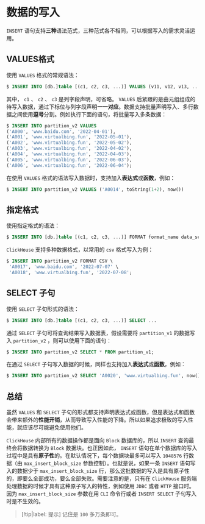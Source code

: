# 数据的写入

`INSERT` 语句支持**三种**语法范式，三种范式各不相同，可以根据写入的需求灵活运用。

## VALUES格式

使用 `VALUES` 格式的常规语法：

```sql
$ INSERT INTO [db.]table [(c1, c2, c3, ...)] VALUES (v11, v12, v13, ...), (v21, v22, v23, ...), ...
```

其中， `c1` 、 `c2` 、 `c3` 是列字段声明，可省略。 `VALUES` 后紧跟的是由元组组成的待写入数据，通过下标位与列字段声明**一一对应**。数据支持批量声明写入、多行数据之间使用**逗号**分割。例如执行下面的语句，将批量写入多条数据：

```sql
$ INSERT INTO partition_v2 VALUES 
('A000', 'www.baidu.com', '2022-04-01'), 
('A001', 'www.virtualbing.fun', '2022-05-01'), 
('A002', 'www.virtualbing.fun', '2022-05-02'), 
('A003', 'www.virtualbing.fun', '2022-04-02'), 
('A004', 'www.virtualbing.fun', '2022-04-03'), 
('A005', 'www.virtualbing.fun', '2022-06-03'), 
('A006', 'www.virtualbing.fun', '2022-06-04');
```

在使用 `VALUES` 格式的语法写入数据时，支持加入**表达式**或**函数**，例如：

```sql
$ INSERT INTO partition_v2 VALUES ('A0014', toString(1+2), now())
```

## 指定格式

使用指定格式的语法：

```sql
$ INSERT INTO [db.]table [(c1, c2, c3, ...)] FORMAT format_name data_set
```

`ClickHouse` 支持多种数据格式，以常用的 `csv` 格式写入为例：

```sql
$ INSERT INTO partition_v2 FORMAT CSV \
 'A0017', 'www.baidu.com', '2022-07-07' \
 'A0018', 'www.virtualbing.fun', '2022-07-08';
```

## SELECT 子句

使用 `SELECT` 子句形式的语法：

```sql
$ INSERT INTO [db.]table [(c1, c2, c3, ...)] SELECT ...
```

通过 `SELECT` 子句可将查询结果写入数据表，假设需要将 `partition_v1` 的数据写入 `partition_v2` ，则可以使用下面的语句：

```sql
$ INSERT INTO partition_v2 SELECT * FROM partition_v1;
```

在通过 `SELECT` 子句写入数据的时候，同样也支持加入**表达式**或**函数**，例如：

```sql
$ INSERT INTO partition_v2 SELECT 'A0020', 'www.virtualbing.fun', now();
```

## 总结

虽然 `VALUES` 和 `SELECT` 子句的形式都支持声明表达式或函数，但是表达式和函数会带来额外的**性能开销**，从而导致写入性能的下降。所以如果追求极致的写入性能，就应该尽可能避免使用他们。

`ClickHouse` 内部所有的数据操作都是面向 `Block` 数据库的，所以 `INSERT` 查询最终会将数据转换为 `Block` 数据块。也正因如此， `INSERT` 语句在单个数据库的写入过程中是具有**原子性**的。在默认情况下，每个数据块最多可以写入 `1048576` 行数据（由 `max_insert_block_size` 参数控制）。也就是说，如果一条 `INSERT` 语句写入的数据少于 `max_insert_block_size` 行，那么这批数据的写入是具有原子性的，即要么全部成功，要么全部失败。需要注意的是，只有在 `ClickHouse` 服务端处理数据的时候才具有这种原子写入的特性，例如使用 `JDBC` 或者 `HTTP` 接口时。因为 `max_insert_block_size` 参数在用 `CLI` 命令行或者 `INSERT SELECT` 子句写入时是不生效的。

> [!tip|label: 提示]
> 记住是 `100` 多万条即可。

